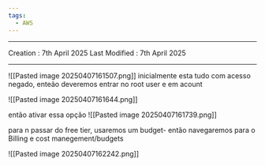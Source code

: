 ```yaml
---
tags:
  - AWS
---
```

---
Creation : 7th April 2025
Last Modified : 7th April 2025
___
![[Pasted image 20250407161507.png]]
inicialmente esta tudo com acesso negado, enteão deveremos entrar no root user e em acount

![[Pasted image 20250407161644.png]]

então ativar essa opção ![[Pasted image 20250407161739.png]]

para n passar do free tier, usaremos um budget- então navegaremos para o Billing e cost manegement/budgets

![[Pasted image 20250407162242.png]]
